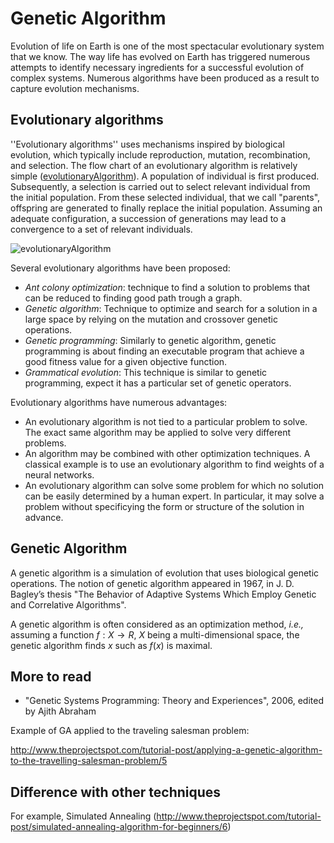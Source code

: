 
# Genetic Algorithm

Evolution of life on Earth is one of the most spectacular evolutionary system that we know. The way life has evolved on Earth has triggered numerous attempts to identify necessary ingredients for a successful evolution of complex systems. Numerous algorithms have been produced as a result to capture evolution mechanisms. 

## Evolutionary algorithms

''Evolutionary algorithms'' uses mechanisms inspired by biological evolution, which typically include reproduction, mutation, recombination, and selection. The flow chart of an evolutionary algorithm is relatively simple ([evolutionaryAlgorithm](#evolutionaryAlgorithm)). A population of individual is first produced. Subsequently, a selection is carried out to select relevant individual from the initial population. From these selected individual, that we call "parents", offspring are generated to finally replace the initial population. Assuming an adequate configuration, a succession of generations may lead to a convergence to a set of relevant individuals.

[evolutionaryAlgorithm]: XX-GeneticAlgorithm/figures/evolutionaryAlgorithm.png "Image Title" 
![evolutionaryAlgorithm][evolutionaryAlgorithm] 

[comment]: <> (_Artificial immune system_, _Cultural algorithms_)

Several evolutionary algorithms have been proposed:
- _Ant colony optimization_: technique to find a solution to problems that can be reduced to finding good path trough a graph.
- _Genetic algorithm_: Technique to optimize and search for a solution in a large space by relying on the mutation and crossover genetic operations.
- _Genetic programming_: Similarly to genetic algorithm, genetic programming is about finding an executable program that achieve a good fitness value for a given objective function.
- _Grammatical evolution_: This technique is similar to genetic programming, expect it has a particular set of genetic operators.

Evolutionary algorithms have numerous advantages:
- An evolutionary algorithm is not tied to a particular problem to solve. The exact same algorithm may be applied to solve very different problems. 
- An algorithm may be combined with other optimization techniques. A classical example is to use an evolutionary algorithm to find weights of a neural networks.
- An evolutionary algorithm can solve some problem for which no solution can be easily determined by a human expert. In particular, it may solve a problem without specificying the form or structure of the solution in advance. 


## Genetic Algorithm

A genetic algorithm is a simulation of evolution that uses biological genetic operations. The notion of genetic algorithm appeared in 1967, in J. D. Bagley’s thesis "The Behavior of Adaptive Systems Which Employ Genetic and Correlative Algorithms".

A genetic algorithm is often considered as an optimization method, _i.e.,_ assuming a function $f: X \rightarrow R$, $X$ being a multi-dimensional space, the genetic algorithm finds $x$ such as $f(x)$ is maximal. 



## More to read
- "Genetic Systems Programming: Theory and Experiences", 2006, edited by Ajith Abraham

Example of GA applied to the traveling salesman problem:

http://www.theprojectspot.com/tutorial-post/applying-a-genetic-algorithm-to-the-travelling-salesman-problem/5



## Difference with other techniques
For example, Simulated Annealing (http://www.theprojectspot.com/tutorial-post/simulated-annealing-algorithm-for-beginners/6)